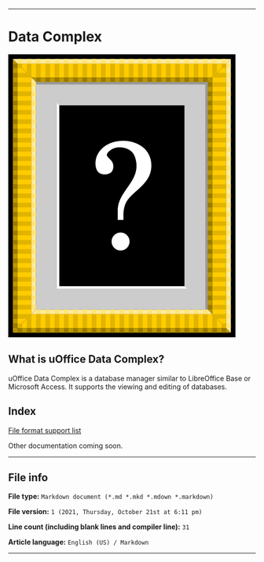 
***

# Data Complex

![This project doesn't have an icon yet.](/DOES-NOT-EXIST.svg)

## What is uOffice Data Complex?

uOffice Data Complex is a database manager similar to LibreOffice Base or Microsoft Access. It supports the viewing and editing of databases.

## Index

[File format support list](/Data-Complex/File-support/List/README.txt)

Other documentation coming soon.

***

## File info

**File type:** `Markdown document (*.md *.mkd *.mdown *.markdown)`

**File version:** `1 (2021, Thursday, October 21st at 6:11 pm)`

**Line count (including blank lines and compiler line):** `31`

**Article language:** `English (US) / Markdown`

***
